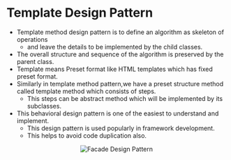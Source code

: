 # Template Design Pattern
* Template method design pattern is to define an algorithm as skeleton of operations
    * and leave the details to be implemented by the child classes.
* The overall structure and sequence of the algorithm is preserved by the parent class.
* Template means Preset format like HTML templates which has fixed preset format.
* Similarly in template method pattern,we have a preset structure method called template method which consists of steps.
    * This steps can be abstract method which will be implemented by its subclasses.
* This behavioral design pattern is one of the easiest to understand and implement.
    * This design pattern is used popularly in framework development.
    * This helps to avoid code duplication also.

<p align="center"><img src="https://i.imgur.com/KQ1yNwW.png" alt="Facade Design Pattern"></p>